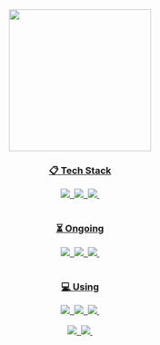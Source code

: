 <a href="https://github.com/decoyer">
  <div align="center">
    <img height=250 align="center" src="https://capsule-render.vercel.app/api?type=waving&&color=gradient&height=240&animation=fadeIn&section=footer&fontColor=ffffe4&text=Decoy%20the%20World!!&stroke=000000&strokeWidth=2&fontAlign=64&fontSize=64" />
  </div>
  
  <h3 align="center">📋 Tech Stack</h3>
  <div align="center">
    <img src="https://img.shields.io/badge/java-%23ED8B00.svg?style=for-the-badge&logo=openjdk&logoColor=white" />&nbsp
    <img src="https://img.shields.io/badge/python-3670A0?style=for-the-badge&logo=python&logoColor=ffdd54" />&nbsp
    <img src="https://img.shields.io/badge/Solidity-%23363636.svg?style=for-the-badge&logo=solidity&logoColor=white" />&nbsp
  </div>
  
  <br>
  
  <h3 align="center">⏳ Ongoing</h3>
  <div align="center">
    <img src="https://img.shields.io/badge/typescript-007ACC.svg?style=for-the-badge&logo=typescript&logoColor=white" />&nbsp
    <img src="https://img.shields.io/badge/React%20Query-FF4154?style=for-the-badge&logo=react%20query&logoColor=white" />&nbsp
    <img src="https://img.shields.io/badge/Recoil-3578E5?style=for-the-badge&logo=recoil&logoColor=white" />&nbsp
  </div>
  
  <br>
  
  <h3 align="center">💻 Using</h3>
  <div align="center">
    <img src="https://img.shields.io/badge/github-%23121011.svg?style=for-the-badge&logo=github&logoColor=white" />&nbsp
    <img src="https://img.shields.io/badge/git-%23F05033.svg?style=for-the-badge&logo=git&logoColor=white" />&nbsp
    <img src="https://img.shields.io/badge/Notion-%23000000.svg?style=for-the-badge&logo=notion&logoColor=white" />&nbsp
  </div>
  
  <br>
  
  <div align="center">
    <img src="https://img.shields.io/badge/VSCode-2C2C32.svg?style=for-the-badge&logo=visual-studio-code&logoColor=22ABF3" />&nbsp
    <img src="https://img.shields.io/badge/jupyter-2C2C32.svg?style=for-the-badge&logo=jupyter&logoColor=F37726" />&nbsp
  </div>
</a>
